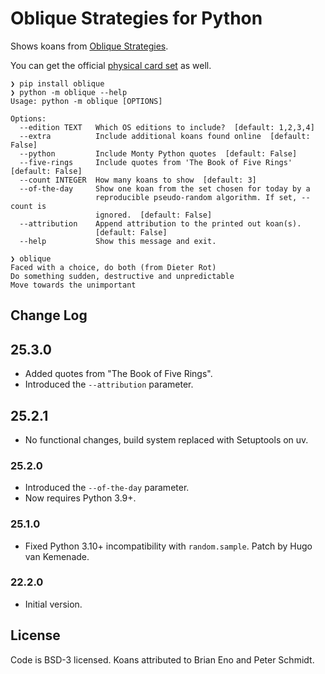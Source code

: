 # Oblique Strategies for Python

Shows koans from [Oblique Strategies](https://en.wikipedia.org/wiki/Oblique_Strategies).

You can get the official [physical card set](https://www.enoshop.co.uk/product/oblique-strategies) as well.

```
❯ pip install oblique
❯ python -m oblique --help
Usage: python -m oblique [OPTIONS]

Options:
  --edition TEXT   Which OS editions to include?  [default: 1,2,3,4]
  --extra          Include additional koans found online  [default: False]
  --python         Include Monty Python quotes  [default: False]
  --five-rings     Include quotes from 'The Book of Five Rings'  [default: False]
  --count INTEGER  How many koans to show  [default: 3]
  --of-the-day     Show one koan from the set chosen for today by a
                   reproducible pseudo-random algorithm. If set, --count is
                   ignored.  [default: False]
  --attribution    Append attribution to the printed out koan(s).
                   [default: False]
  --help           Show this message and exit.

❯ oblique
Faced with a choice, do both (from Dieter Rot)
Do something sudden, destructive and unpredictable
Move towards the unimportant
```

## Change Log

## 25.3.0
- Added quotes from "The Book of Five Rings".
- Introduced the `--attribution` parameter.

## 25.2.1
- No functional changes, build system replaced with Setuptools on uv.

### 25.2.0
- Introduced the `--of-the-day` parameter.
- Now requires Python 3.9+.

### 25.1.0
- Fixed Python 3.10+ incompatibility with `random.sample`. Patch by Hugo
  van Kemenade.

### 22.2.0
- Initial version.

## License

Code is BSD-3 licensed. Koans attributed to Brian Eno and Peter Schmidt. 